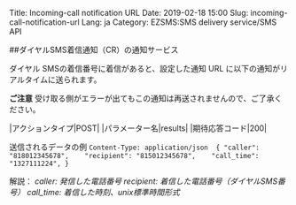 Title: Incoming-call notification URL
Date: 2019-02-18 15:00
Slug: incoming-call-notification-url
Lang: ja
Category: EZSMS:SMS delivery service/SMS API

##ダイヤルSMS着信通知（CR）の通知サービス

ダイヤル SMSの着信番号に着信があると、設定した通知 URL に以下の通知がリアルタイムに送られます。

**ご注意**
受け取る側がエラーが出てもこの通知は再送されませんので、ご了承ください。

|アクションタイプ|POST|
|パラメーター名|results|
|期待応答コード|200|

送信されるデータの例
`Content-Type: application/json 
{
  "caller": "818012345678",   
  "recipient": "815012345678",   
  "call_time": "1327111224",
 }`
 
 解説：
 _caller: 発信した電話番号_
 _recipient: 着信した電話番号（ダイヤルSMS番号）_
 _call_time: 着信した時刻、unix標準時間形式_
